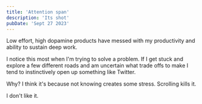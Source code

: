 ```yaml
---
title: 'Attention span'
description: 'Its shot'
pubDate: 'Sept 27 2023'
---
```


Low effort, high dopamine products have messed with my productivity and ability to sustain deep work.

I notice this most when I'm trying to solve a problem. If I get stuck and explore a few different roads and am uncertain what trade offs to make I tend to instinctively open up something like Twitter.

Why? I think it's because not knowing creates some stress. Scrolling kills it.

I don't like it.
